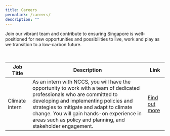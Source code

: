 ```yaml
---
title: Careers
permalink: /careers/
description: ""
---
```

Join our vibrant team and contribute to ensuring Singapore is well-positioned for new opportunities and possibilities to live, work and play as we transition to a low-carbon future.

<br>

| Job Title | Description| Link|
| -------- | -------- | -------- |
| Climate intern | As an intern with NCCS, you will have the opportunity to work with a team of dedicated professionals who are committed to developing and implementing policies and strategies to mitigate and adapt to climate change. You will gain hands-on experience in areas such as policy and planning, and stakeholder engagement. | [Find out more](https://www.careers.hrp.gov.sg/sap/bc/ui5_ui5/sap/ZGERCFA004/index.html#/JobDescription/13348562/005056a3-d347-1edd-b4ef-ba6e2e277288)|